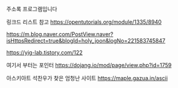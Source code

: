 주소록 프로그램입니다

링크드 리스트 참고 https://opentutorials.org/module/1335/8940

https://m.blog.naver.com/PostView.naver?isHttpsRedirect=true&blogId=holy_joon&logNo=221583745847

https://yjg-lab.tistory.com/122

여기서 부터는 포인터
https://dojang.io/mod/page/view.php?id=1759

아스키아트 석찬우가 찾은 엄청난 사이트
https://maple.gazua.in/ascii
